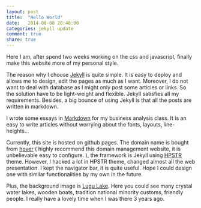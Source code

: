 ```yaml
---
layout: post
title:  "Hello World"
date:   2014-08-08 20:48:00
categories: jekyll update
comment: true
share: true
---
```


Here I am, after spend two weeks working on the css and javascript, finally make this website more of my personal style.

The reason why I choose [Jekyll](http://jekyllrb.com) is quite simple. It is easy to deploy and allows me to design, edit the pages as much as I want. Moreover, I do not want to deal with database as I might only post some articles or links. So the solution have to be light-weight and flexible. Jekyll satisfies all my requirements. Besides, a big bounce of using Jekyll is that all the posts are written in markdown.

I wrote some essays in [Markdown](http://en.wikipedia.org/wiki/Markdown) for my business analysis class. It is an easy to write articles without worrying about the fonts, layouts, line-heights... 

Currently, this site is hosted on github pages. The domain name is bought from [hover](https://www.hover.com)  ( highly recommend this domain management website, it is unbelievable easy to configure. ), the framework is Jekyll using [HPSTR](http://mademistakes.com/articles/hpstr-jekyll-theme/) theme. However, I hacked a lot in HPSTR theme, changed almost all the web presentation. I kept the navigator bar, it is quite useful. Hope I could design one with similar functionalities by my own in the future.

Plus, the background image is [Lugu Lake](http://en.wikipedia.org/wiki/Lugu_Lake). Here you could see many crystal water lakes, wooden boats, tradition national minority customs, friendly people. I really have a lovely time when I was there 3 years ago.